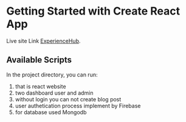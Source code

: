 # Getting Started with Create React App

Live site Link [ExperienceHub](https://experiencehub-435bd.web.app/).

## Available Scripts

In the project directory, you can run:
1. that is react website
2. two dashboard user and admin
3. without login you can not create blog post
4. user authetication process implement by Firebase
5. for database used Mongodb
